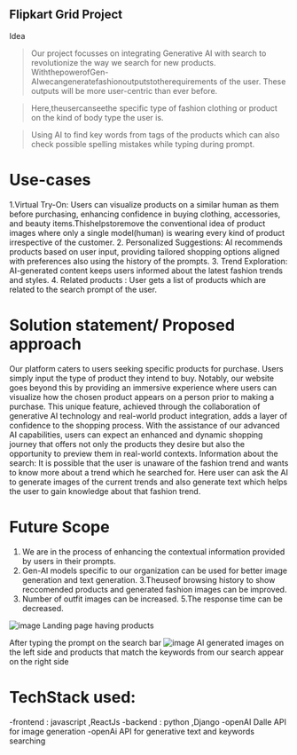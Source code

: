 ## Flipkart Grid Project ##
Idea

> Our project focusses on integrating Generative AI with search to revolutionize the way we search for new products.
> WiththepowerofGen-AIwecangeneratefashionoutputstotherequirements of the user. These outputs will be more user-centric than ever before.

> Here,theusercanseethe specific type of fashion clothing or product on the kind of body type the user is.

> Using AI to find key words from tags of the products which can also check possible spelling mistakes while typing during prompt.

# Use-cases #
1.Virtual Try-On: Users can visualize products on a similar human as them before purchasing, enhancing confidence in buying clothing, accessories, and beauty items.Thishelpstoremove the conventional idea of product images where only a single model(human) is wearing every kind of product irrespective of the customer.
2. Personalized Suggestions: AI recommends products based on user input, providing tailored shopping options aligned with preferences also using the history of the prompts.
3. Trend Exploration: AI-generated content keeps users informed about the latest fashion trends and styles.
4. Related products : User gets a list of products which are related to the search prompt of the user.


 # Solution statement/ Proposed approach #
Our platform caters to users seeking specific products for purchase. Users simply input the type of product they intend to buy. Notably, our website goes beyond this by providing an immersive experience where users can visualize how the chosen product appears on a person prior to making a purchase. This unique feature, achieved through the collaboration of generative AI technology and real-world product integration, adds a layer of confidence to the shopping process. With the assistance of our advanced AI capabilities, users can expect an enhanced and dynamic shopping journey that offers not only the products they desire but also the opportunity to preview them in real-world contexts.
Information about the search: It is possible that the user is unaware of the fashion trend and wants to know more about a trend which he searched for. Here user can ask the AI to generate images of the current trends and also generate text which helps the user to gain knowledge about that fashion trend.

# Future Scope #
1. We are in the process of enhancing the contextual information provided by users in their prompts.
2. Gen-AI models specific to our organization can be used for better image generation and text generation.
3.Theuseof browsing history to show reccomended products and generated fashion images can be improved.
4. Number of outfit images can be increased.
5.The response time can be decreased.


![image](https://github.com/RajveerHayer09/Flipkart-Grid-Project/assets/91181106/093b8d10-8669-4da7-a9a5-642e586464d3)
Landing page having products 

After typing the prompt on the search bar 
![image](https://github.com/RajveerHayer09/Flipkart-Grid-Project/assets/91181106/9ae7642f-ae49-4f1f-8e67-e71bafea4bea)
AI generated images on the left side and products that match the keywords from our search appear on the right side


# TechStack used: #
-frontend : javascript ,ReactJs
-backend : python ,Django
-openAI Dalle API for image generation
-openAi API for generative text and keywords searching
